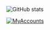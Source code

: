 ![GitHub stats](https://github-readme-stats.vercel.app/api?username=Acmpo6ou&theme=solarized-dark&show_icons=true)

[![MyAccounts](https://github-readme-stats.vercel.app/api/pin/?username=Acmpo6ou&repo=MyAccounts&theme=solarized-dark)](https://github.com/Acmpo6ou/MyAccounts)
